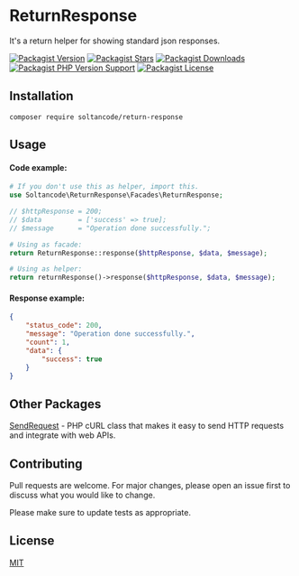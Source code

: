 # ReturnResponse

It's a return helper for showing standard json responses.

[![Packagist Version](https://img.shields.io/packagist/v/soltancode/return-response?label=stable)](https://packagist.org/packages/soltancode/return-response)
[![Packagist Stars](https://img.shields.io/packagist/stars/soltancode/return-response)](https://packagist.org/packages/soltancode/return-response)
[![Packagist Downloads](https://img.shields.io/packagist/dt/soltancode/return-response)](https://packagist.org/packages/soltancode/return-response)
[![Packagist PHP Version Support](https://img.shields.io/packagist/php-v/soltancode/return-response)](https://packagist.org/packages/soltancode/return-response)
[![Packagist License](https://img.shields.io/packagist/l/soltancode/return-response)](https://github.com/soltancode/ReturnResponse/blob/main/LICENSE)

## Installation



```
composer require soltancode/return-response
```

## Usage

#### Code example:
```php
# If you don't use this as helper, import this.
use Soltancode\ReturnResponse\Facades\ReturnResponse;

// $httpResponse = 200;
// $data         = ['success' => true];
// $message      = "Operation done successfully.";

# Using as facade:
return ReturnResponse::response($httpResponse, $data, $message);

# Using as helper:
return returnResponse()->response($httpResponse, $data, $message);
```

#### Response example:
```json
{
    "status_code": 200,
    "message": "Operation done successfully.",
    "count": 1,
    "data": {
        "success": true
    }
}
```

## Other Packages
[SendRequest](https://github.com/soltancode/SendRequest) - PHP cURL class that makes it easy to send HTTP requests and integrate with web APIs.

## Contributing
Pull requests are welcome. For major changes, please open an issue first to discuss what you would like to change.

Please make sure to update tests as appropriate.

## License
[MIT](https://github.com/soltancode/ReturnResponse/blob/main/LICENSE)
